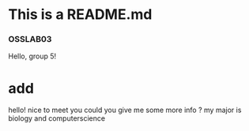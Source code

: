 # This is a README.md
### OSSLAB03
Hello, group 5!

# add
hello! nice to meet you 
could you give me some more info ?
my major is biology and computerscience
